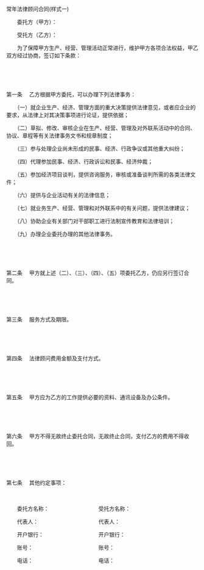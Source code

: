 



常年法律顾问合同(样式一)



 

　　委托方（甲方）：

　　受托方（乙方）：　　

　　为了保障甲方生产、经营、管理活动正常进行，维护甲方各项合法权益，甲乙双方经过协商，签订如下条款：

　　

　　

第一条
　乙方根据甲方委托，可以办理下列法律事务：

　　（一）就企业生产、经济、管理方面的重大决策提供法律意见，或者应企业的要求，从法律上对其决策事项进行论证，提供依据；

　　（二）草拟、修改、审核企业在生产、经营、管理及对外联系活动中的合同、协议、章程等有关法律事务文书和规章制度；

　　（三）参与处理企业尚未形成的民事、经济、行政争议或其他重大纠纷；

　　（四）代理参加民事、经济、行政诉讼和民事、经济仲裁；

　　（五）参加经济项目谈判，提供咨询服务，审核或准备谈判所需的各类法律文件；

　　（六）提供与企业活动有关的法律信息；

　　（七）就业务生产、经营、管理和对外联系中的有关问题，提供法律建议；

　　（八）协助企业有关部门对干部职工进行法制宣传教育和法律培训；

　　（九）办理企业委托办理的其他法律事务。　 

　　

　　

第二条
　甲方就上述（二）、（三）、（四）、（五）项委托乙方，仍应另行签订合同。

　　

　　

第三条
　服务方式及期限。

　　

　　

第四条
　法律顾问费用金额及支付方式。

　　

　　

第五条
　甲方应为乙方的工作提供必要的资料、通讯设备及办公条件。

　　

　　

第六条
　甲方不得无故终止委托合同，无故终止合同，支付乙方的费用不得收回。

　　

　　

第七条
　其他约定事项：　　

　　

　　委托方名称：　　　　　　　　　 受托方名称：

　　代表人：　　　　　　　　　　　 代表人：

　　开户银行：　　　　　　　　　　 开户银行：

　　账号：　　　　　　　　　　　　 账号：

　　电话：　　　　　　　　　　　　 电话：

　　